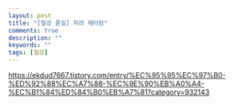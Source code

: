 ```yaml
---
layout: post
title: "[철강 품질] 자려 채터링"
comments: true
description: ""
keywords: ""
tags: [철강]
---
```


https://ekdud7667.tistory.com/entry/%EC%95%95%EC%97%B0-%ED%92%88%EC%A7%88-%EC%9E%90%EB%A0%A4-%EC%B1%84%ED%84%B0%EB%A7%81?category=932143